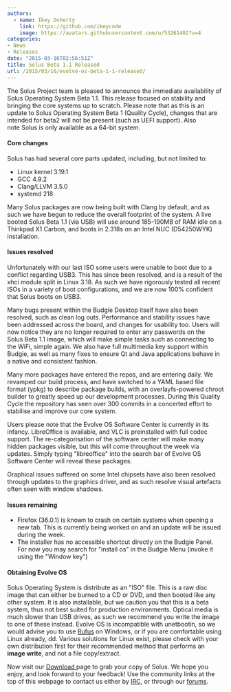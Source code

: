```yaml
---
authors:
  - name: Ikey Doherty
    link: https://github.com/ikeycode
    image: https://avatars.githubusercontent.com/u/53261402?v=4
categories:
- News
- Releases
date: "2015-03-16T02:56:51Z"
title: Solus Beta 1.1 Released
url: /2015/03/16/evolve-os-beta-1-1-released/
---
```


The Solus Project team is pleased to announce the immediate availability of Solus Operating System Beta 1.1. This release focused on stability and bringing the core 
systems up to scratch. Please note that as this is an update to Solus Operating System Beta 1 (Quality Cycle), changes that are intended for beta2 will not be present 
(such as UEFI support). Also note Solus is only available as a 64-bit system. 

<!--more-->

#### Core changes

Solus has had several core parts updated, including, but not limited to:

- Linux kernel 3.19.1
- GCC 4.9.2
- Clang/LLVM 3.5.0
- systemd 218

Many Solus packages are now being built with Clang by default, and as such we have begun to reduce the overall footprint of the system. A live booted Solus Beta 1.1 (via USB) will use around 185-190MB of RAM idle on a Thinkpad X1 Carbon, and boots in 2.318s on an Intel NUC (D54250WYK) installation.

#### Issues resolved

Unfortunately with our last ISO some users were unable to boot due to a conflict regarding USB3. This has since been resolved, and is a result of the xhci module 
split in Linux 3.18. As such we have rigorously tested all recent ISOs in a variety of boot configurations, and we are now 100% confident that Solus boots on USB3.
 
Many bugs present within the Budgie Desktop itself have also been resolved, such as clean log outs. Performance and stability issues have been addressed across the 
board, and changes for usability too. Users will now notice they are no longer required to enter any passwords on the Solus Beta 1.1 image, which will make simple tasks 
such as connecting to the WiFi, simple again. We also have full multimedia key support within Budgie, as well as many fixes to ensure Qt and Java applications behave in 
a native and consistent fashion.
 
Many more packages have entered the repos, and are entering daily. We revamped our build process, and have switched to a YAML based file format (ypkg) to describe 
package builds, with an overlayfs-powered chroot builder to greatly speed up our development processes. During this Quality Cycle the repository has seen over 300 
commits in a concerted effort to stabilise and improve our core system.
 
Users please note that the Evolve OS Software Center is currently in its infancy. LibreOffice is available, and VLC is preinstalled with full codec support. The re-categorisation 
of the software center will make many hidden packages visible, but this will come throughout the week via updates. Simply typing "libreoffice" into the search bar of Evolve 
OS Software Center will reveal these packages.
 
Graphical issues suffered on some Intel chipsets have also been resolved through updates to the graphics driver, and as such resolve visual artefacts often seen with 
window shadows.

#### Issues remaining

- Firefox (36.0.1) is known to crash on certain systems when opening a new tab. This is currently being worked on and an update will be issued during the week.
- The installer has no accessible shortcut directly on the Budgie Panel. For now you may search for "install os" in the Budgie Menu (invoke it using the "Window key")

#### Obtaining Evolve OS
 
Solus Operating System is distribute as an "ISO" file. This is a raw disc image that can either be burned to a CD or DVD, and then booted like any other system. It is also 
installable, but we caution you that this is a beta system, thus not best suited for production environments. Optical media is much slower than USB drives, as such we 
recommend you write the image to one of these instead. Evolve OS is incompatible with unetbootin, so we would advise you to use [Rufus](https://rufus.akeo.ie/) 
on Windows, or if you are comfortable using Linux already, dd. Various solutions for Linux exist, please check with your own distribution first for their recommended 
method that performs an **image write**, and not a file copy/extract.
 
Now visit our [Download ](https://solus-project.com/download/) page to grab your copy of Solus. We hope you enjoy, and look forward to your feedback! Use the 
community links at the top of this webpage to contact us either by [IRC](irc://irc.freenode.net/#evolveos), or through our [forums](https://solus-project.com/forums/).